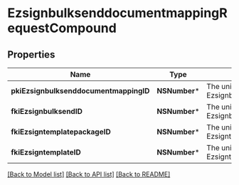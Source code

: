 # EzsignbulksenddocumentmappingRequestCompound

## Properties
Name | Type | Description | Notes
------------ | ------------- | ------------- | -------------
**pkiEzsignbulksenddocumentmappingID** | **NSNumber*** | The unique ID of the Ezsignbulksenddocumentmapping. | [optional] 
**fkiEzsignbulksendID** | **NSNumber*** | The unique ID of the Ezsignbulksend | 
**fkiEzsigntemplatepackageID** | **NSNumber*** | The unique ID of the Ezsigntemplatepackage | [optional] 
**fkiEzsigntemplateID** | **NSNumber*** | The unique ID of the Ezsigntemplate | [optional] 

[[Back to Model list]](../README.md#documentation-for-models) [[Back to API list]](../README.md#documentation-for-api-endpoints) [[Back to README]](../README.md)


